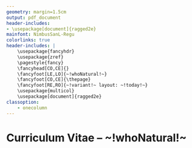 ```yaml
---
geometry: margin=1.5cm
output: pdf_document
header-includes:
- \usepackage[document]{ragged2e}
mainfont: NimbusSanL-Regu
colorlinks: true
header-includes: |
    \usepackage{fancyhdr}
    \usepackage{zref}
    \pagestyle{fancy}
    \fancyhead[CO,CE]{}
    \fancyfoot[LE,LO]{~!whoNatural!~}
    \fancyfoot[CO,CE]{\thepage}
    \fancyfoot[RE,RO]{~!variant!~ layout: ~!today!~}
    \usepackage{multicol}
    \usepackage[document]{ragged2e}
classoption:
    - onecolumn
---
```


# Curriculum Vitae – ~!whoNatural!~
